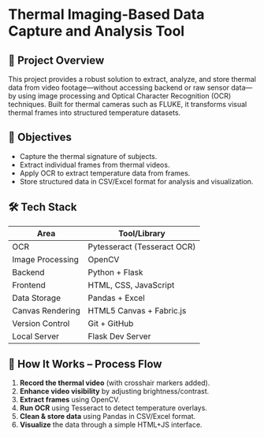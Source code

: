# Thermal Imaging-Based Data Capture and Analysis Tool

## 📌 Project Overview

This project provides a robust solution to extract, analyze, and store thermal data from video footage—without accessing backend or raw sensor data—by using image processing and Optical Character Recognition (OCR) techniques. Built for thermal cameras such as FLUKE, it transforms visual thermal frames into structured temperature datasets.

## 🎯 Objectives

- Capture the thermal signature of subjects.
- Extract individual frames from thermal videos.
- Apply OCR to extract temperature data from frames.
- Store structured data in CSV/Excel format for analysis and visualization.

## 🛠️ Tech Stack

| Area               | Tool/Library             |
|--------------------|--------------------------|
| OCR                | Pytesseract (Tesseract OCR) |
| Image Processing   | OpenCV                   |
| Backend            | Python + Flask           |
| Frontend           | HTML, CSS, JavaScript    |
| Data Storage       | Pandas + Excel           |
| Canvas Rendering   | HTML5 Canvas + Fabric.js |
| Version Control    | Git + GitHub             |
| Local Server       | Flask Dev Server         |

## 🧪 How It Works – Process Flow

1. **Record the thermal video** (with crosshair markers added).
2. **Enhance video visibility** by adjusting brightness/contrast.
3. **Extract frames** using OpenCV.
4. **Run OCR** using Tesseract to detect temperature overlays.
5. **Clean & store data** using Pandas in CSV/Excel format.
6. **Visualize** the data through a simple HTML+JS interface.
